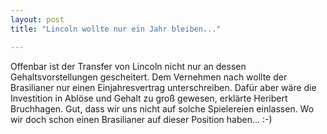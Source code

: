 ```yaml
---
layout: post
title: "Lincoln wollte nur ein Jahr bleiben..."

---
```


Offenbar ist der Transfer von Lincoln nicht nur an dessen Gehaltsvorstellungen gescheitert. Dem Vernehmen nach wollte der Brasilianer nur einen Einjahresvertrag unterschreiben. Dafür aber wäre die Investition in Ablöse und Gehalt zu groß gewesen, erklärte Heribert Bruchhagen. Gut, dass wir uns nicht auf solche Spielereien einlassen. Wo wir doch schon einen Brasilianer auf dieser Position haben... :-)


